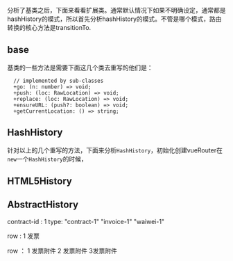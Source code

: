分析了基类之后，下面来看看扩展类。通常默认情况下如果不明确设定，通常都是hashHistory的模式，所以首先分析hashHistory的模式。不管是哪个模式，路由转换的核心方法是transitionTo.
## base ##
基类的一些方法是需要下面这几个类去重写的他们是：

      // implemented by sub-classes
      +go: (n: number) => void;
      +push: (loc: RawLocation) => void;
      +replace: (loc: RawLocation) => void;
      +ensureURL: (push?: boolean) => void;
      +getCurrentLocation: () => string;

## HashHistory ##
针对以上的几个重写的方法，下面来分析`HashHistory`，初始化创建vueRouter在`new`一个`HashHistory`的时候，
## HTML5History ##
## AbstractHistory ##


contract-id : 1
type: "contract-1"   "invoice-1"  "waiwei-1"

row :   1   发票 

row ：  1  发票附件  2 发票附件  3发票附件
